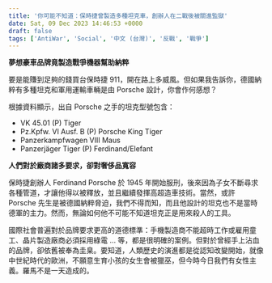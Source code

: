```yaml
---
title: '你可能不知道：保時捷曾製造多種坦克車，創辦人在二戰後被關進監獄'
date: Sat, 09 Dec 2023 14:46:53 +0000
draft: false
tags: ['AntiWar', 'Social', '中文 (台灣)', '反戰', '戰爭']
---
```


**夢想豪車品牌竟製造戰爭機器幫助納粹**

要是能賺到足夠的錢買台保時捷 911，開在路上多威風。但如果我告訴你，德國納粹有多種坦克和軍用運輸車輛是由 Porsche 設計，你會作何感想？

根據資料顯示，出自 Porsche 之手的坦克型號包含：

*   VK 45.01 (P) Tiger
*   Pz.Kpfw. VI Ausf. B (P) Porsche King Tiger
*   Panzerkampfwagen VIII Maus
*   Panzerjäger Tiger (P) Ferdinand/Elefant

**人們對於廠商諸多要求，卻對奢侈品寬容**

保時捷創辦人 Ferdinand Porsche 於 1945 年開始服刑，後來因為子女不斷尋求各種管道，才讓他得以被釋放，並且繼續發揮高超造車技術。當然，或許 Porsche 先生是被德國納粹脅迫，我們不得而知，而且他設計的坦克也不是當時德軍的主力。然而，無論如何他不可能不知道坦克正是用來殺人的工具。

國際社會普遍對於品牌要求更高的道德標準：手機製造商不能超時工作或雇用童工、晶片製造廠商必須採用綠電 … 等，都是很明確的案例。但對於曾經手上沾血的品牌，卻依舊被奉為圭臬。要知道，人類歷史的演進都是從認知改變開始，就像中世紀時代的歐洲，不願意生育小孩的女生會被獵巫，但今時今日我們有女性主義。羅馬不是一天造成的。